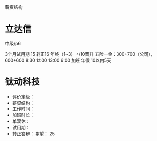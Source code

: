 薪资结构
# 立达信
中级/p6

3个月试用期 15
转正16
年终（1~3）
4/10晋升
五险一金：300+700（公司），600+600
8:30 12:00 13:00 6:00
加班
年假 10以内5天

# 钛动科技
- 评价定级：
- 薪资结构：
- 工作时间：
- 加班时长：
- 单双休：
- 试用期：
- 转正答辩：
期望：
25 